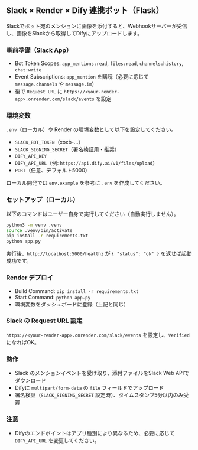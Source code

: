 ## Slack × Render × Dify 連携ボット（Flask）

Slackでボット宛のメンションに画像を添付すると、Webhookサーバーが受信し、画像をSlackから取得してDifyにアップロードします。

### 事前準備（Slack App）
- Bot Token Scopes: `app_mentions:read`, `files:read`, `channels:history`, `chat:write`
- Event Subscriptions: `app_mention` を購読（必要に応じて `message.channels` や `message.im`）
- 後で `Request URL` に `https://<your-render-app>.onrender.com/slack/events` を設定

### 環境変数
`.env`（ローカル）や Render の環境変数として以下を設定してください。

- `SLACK_BOT_TOKEN`（xoxb-...）
- `SLACK_SIGNING_SECRET`（署名検証用・推奨）
- `DIFY_API_KEY`
- `DIFY_API_URL`（例: `https://api.dify.ai/v1/files/upload`）
- `PORT`（任意、デフォルト5000）

ローカル開発では `env.example` を参考に `.env` を作成してください。

### セットアップ（ローカル）
以下のコマンドはユーザー自身で実行してください（自動実行しません）。

```bash
python3 -m venv .venv
source .venv/bin/activate
pip install -r requirements.txt
python app.py
```

実行後、`http://localhost:5000/healthz` が `{ "status": "ok" }` を返せば起動成功です。

### Render デプロイ
- Build Command: `pip install -r requirements.txt`
- Start Command: `python app.py`
- 環境変数をダッシュボードに登録（上記と同じ）

### Slack の Request URL 設定
`https://<your-render-app>.onrender.com/slack/events` を設定し、`Verified` になればOK。

### 動作
- Slack のメンションイベントを受け取り、添付ファイルをSlack Web APIでダウンロード
- Difyに `multipart/form-data` の `file` フィールドでアップロード
- 署名検証（`SLACK_SIGNING_SECRET` 設定時）、タイムスタンプ5分以内のみ受理

### 注意
- Difyのエンドポイントはアプリ種別により異なるため、必要に応じて `DIFY_API_URL` を変更してください。


